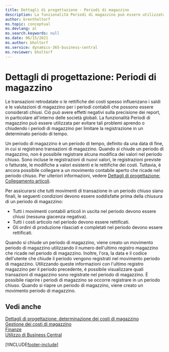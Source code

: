 ```yaml
---
title: Dettagli di progettazione - Periodi di magazzino
description: La funzionalità Periodi di magazzino può essere utilizzata per evitare tali problemi con saldi e valutazioni di magazzino aprendo o chiudendo i periodi di magazzino per limitare la registrazione in un determinato periodo di tempo.
author: brentholtorf
ms.topic: conceptual
ms.devlang: al
ms.search.keywords: null
ms.date: 06/15/2021
ms.author: bholtorf
ms.service: dynamics-365-business-central
ms.reviewer: bholtorf
---
```

# <a name="design-details-inventory-periods"></a>Dettagli di progettazione: Periodi di magazzino
Le transazioni retrodatate o le rettifiche dei costi spesso influenzano i saldi e le valutazioni di magazzino per i periodi contabili che possono essere considerati chiusi. Ciò può avere effetti negativi sulla precisione dei report, in particolare all'interno delle società globali. La funzionalità Periodi di magazzino può essere utilizzata per evitare tali problemi aprendo o chiudendo i periodi di magazzino per limitare la registrazione in un determinato periodo di tempo.  

 Un periodo di magazzino è un periodo di tempo, definito da una data di fine, in cui si registrano transazioni di magazzino. Quando si chiude un periodo di magazzino, non è possibile registrare alcuna modifica dei valori nel periodo chiuso. Sono incluse le registrazioni di nuovi valori, le registrazioni previste o fatturate, le modifiche a valori esistenti e le rettifiche dei costi. Tuttavia, è ancora possibile collegare a un movimento contabile aperto che ricade nel periodo chiuso. Per ulteriori informazioni, vedere [Dettagli di progettazione: Collegamento articoli](design-details-item-application.md).  

 Per assicurarsi che tutti movimenti di transazione in un periodo chiuso siano finali, le seguenti condizioni devono essere soddisfatte prima della chiusura di un periodo di magazzino:  

-   Tutti i movimenti contabili articoli in uscita nel periodo devono essere chiusi (nessuna giacenza negativa).  
-   Tutti i costi articolo nel periodo devono essere rettificati.  
-   Gli ordini di produzione rilasciati e completati nel periodo devono essere rettificati.  

 Quando si chiude un periodo di magazzino, viene creato un movimento periodo di magazzino utilizzando il numero dell'ultimo registro magazzino che ricade nel periodo di magazzino. Inoltre, l'ora, la data e il codice dell'utente che chiude il periodo vengono registrati nel movimento periodo di magazzino. Utilizzando queste informazioni con l'ultimo registro magazzino per il periodo precedente, è possibile visualizzare quali transazioni di magazzino sono registrate nel periodo di magazzino. È possibile riaprire i periodi di magazzino se occorre registrare in un periodo chiuso. Quando si riapre un periodo di magazzino, viene creato un movimento periodo di magazzino.  

## <a name="see-also"></a>Vedi anche

[Dettagli di progettazione: determinazione dei costi di magazzino](design-details-inventory-costing.md)  
[Gestione dei costi di magazzino](finance-manage-inventory-costs.md)  
[Finanze](finance.md)  
[Utilizzo di Business Central](ui-work-product.md)  


[!INCLUDE[footer-include](includes/footer-banner.md)]
